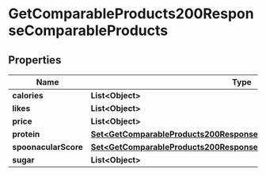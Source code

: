 

# GetComparableProducts200ResponseComparableProducts


## Properties

| Name | Type | Description | Notes |
|------------ | ------------- | ------------- | -------------|
|**calories** | **List&lt;Object&gt;** |  |  |
|**likes** | **List&lt;Object&gt;** |  |  |
|**price** | **List&lt;Object&gt;** |  |  |
|**protein** | [**Set&lt;GetComparableProducts200ResponseComparableProductsProteinInner&gt;**](GetComparableProducts200ResponseComparableProductsProteinInner.md) |  |  |
|**spoonacularScore** | [**Set&lt;GetComparableProducts200ResponseComparableProductsProteinInner&gt;**](GetComparableProducts200ResponseComparableProductsProteinInner.md) |  |  |
|**sugar** | **List&lt;Object&gt;** |  |  |



